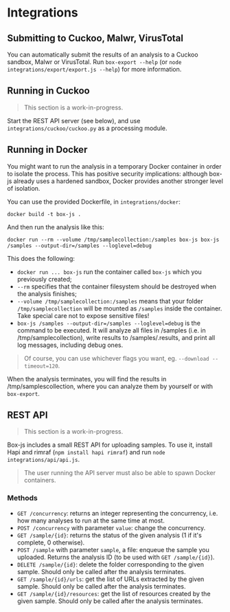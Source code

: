 # Integrations

## Submitting to Cuckoo, Malwr, VirusTotal

You can automatically submit the results of an analysis to a Cuckoo sandbox, Malwr or VirusTotal. Run `box-export --help` (or `node integrations/export/export.js --help`) for more information.

## Running in Cuckoo

>This section is a work-in-progress.

Start the REST API server (see below), and use `integrations/cuckoo/cuckoo.py` as a processing module.

## Running in Docker

You might want to run the analysis in a temporary Docker container in order to isolate the process. This has positive security implications: although box-js already uses a hardened sandbox, Docker provides another stronger level of isolation.

You can use the provided Dockerfile, in `integrations/docker`:

```
docker build -t box-js .
```

And then run the analysis like this:

```
docker run --rm --volume /tmp/samplecollection:/samples box-js box-js /samples --output-dir=/samples --loglevel=debug
```

This does the following:

 * `docker run ... box-js` run the container called `box-js` which you previously created;
 * `--rm` specifies that the container filesystem should be destroyed when the analysis finishes;
 * `--volume /tmp/samplecollection:/samples` means that your folder `/tmp/samplecollection` will be mounted as `/samples` inside the container. Take special care not to expose sensitive files!
 * `box-js /samples --output-dir=/samples --loglevel=debug` is the command to be executed. It will analyze all files in /samples (i.e. in /tmp/samplecollection), write results to /samples/<filename>.results, and print all log messages, including debug ones.

>Of course, you can use whichever flags you want, eg. `--download --timeout=120`.

When the analysis terminates, you will find the results in /tmp/samplescollection, where you can analyze them by yourself or with `box-export`.

## REST API

>This section is a work-in-progress.

Box-js includes a small REST API for uploading samples. To use it, install Hapi and rimraf (`npm install hapi rimraf`) and run `node integrations/api/api.js`.

>The user running the API server must also be able to spawn Docker containers.

### Methods

 * `GET /concurrency`: returns an integer representing the concurrency, i.e. how many analyses to run at the same time at most.
 * `POST /concurrency` with parameter `value`: change the concurrency.
 * `GET /sample/{id}`: returns the status of the given analysis (1 if it's complete, 0 otherwise).
 * `POST /sample` with parameter `sample`, a file: enqueue the sample you uploaded. Returns the analysis ID (to be used with `GET /sample/{id}`).
 * `DELETE /sample/{id}`: delete the folder corresponding to the given sample. Should only be called after the analysis terminates.
 * `GET /sample/{id}/urls`: get the list of URLs extracted by the given sample. Should only be called after the analysis terminates.
 * `GET /sample/{id}/resources`: get the list of resources created by the given sample. Should only be called after the analysis terminates.